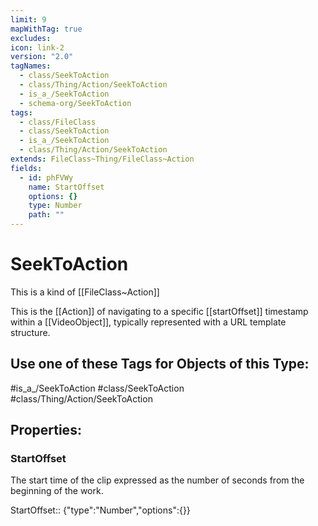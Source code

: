 ```yaml
---
limit: 9
mapWithTag: true
excludes: 
icon: link-2
version: "2.0"
tagNames:
  - class/SeekToAction
  - class/Thing/Action/SeekToAction
  - is_a_/SeekToAction
  - schema-org/SeekToAction
tags:
  - class/FileClass
  - class/SeekToAction
  - is_a_/SeekToAction
  - class/Thing/Action/SeekToAction
extends: FileClass~Thing/FileClass~Action
fields:
  - id: phFVWy
    name: StartOffset
    options: {}
    type: Number
    path: ""
---
```


# SeekToAction
This is a kind of [[FileClass~Action]]

This is the [[Action]] of navigating to a specific [[startOffset]] timestamp within a [[VideoObject]], typically represented with a URL template structure.


## Use one of these Tags for Objects of this Type:

#is_a_/SeekToAction
#class/SeekToAction
#class/Thing/Action/SeekToAction

## Properties:

### StartOffset
The start time of the clip expressed as the number of seconds from the beginning of the work.

StartOffset:: {"type":"Number","options":{}}


